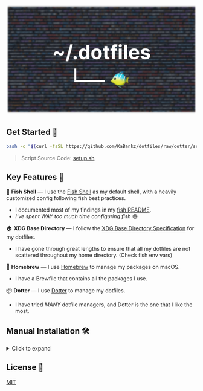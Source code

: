 <!-- markdownlint-configure-file { "no-inline-html": { "allowed_elements": [h1, img, details, summary] } } -->

<h1 align="center"><img src="./banner.webp" alt="~./dotfiles"/></h1>

## Get Started :rocket:

```sh
bash -c "$(curl -fsSL https://github.com/KaBankz/dotfiles/raw/dotter/setup.sh)"
```

> Script Source Code: [setup.sh](./setup.sh)

## Key Features :key:

:tropical_fish: **Fish Shell** — I use the [Fish Shell](https://fishshell.com/) as my default shell, with a heavily customized config following fish best practices.

- I documented most of my findings in my [fish README](./fish/README.md).
- _I've spent WAY too much time configuring fish_ :sweat_smile:

:house: **XDG Base Directory** — I follow the [XDG Base Directory Specification](https://specifications.freedesktop.org/basedir-spec/basedir-spec-latest.html) for my dotfiles.

- I have gone through great lengths to ensure that all my dotfiles are not scattered throughout my home directory. (Check fish env vars)

:beer: **Homebrew** — I use [Homebrew](https://brew.sh/) to manage my packages on macOS.

- I have a Brewfile that contains all the packages I use.

:package: **Dotter** — I use [Dotter](https://github.com/SuperCuber/dotter) to manage my dotfiles.

- I have tried _MANY_ dotfile managers, and Dotter is the one that I like the most.

## Manual Installation :hammer_and_wrench:

<details>

<summary>Click to expand</summary>

1. Clone this repo

    ```sh
   git clone https://github.com/KaBankz/dotfiles.git ~/.dotfiles
    ```

2. Go to the repo and stay there until the end

    ```sh
    cd ~/.dotfiles
    ```

    > **IMPORTANT:**
    > You must create a `local.toml` file inside the `.dotter` directory.
    >
    > This file is used to store your local configurations.
    >
    > You can copy the `local.toml.example` or any host config file from `.dotter` and modify it to your needs.

    ```sh
    cp .dotter/local.toml.example .dotter/local.toml
    ```

3. Download the `dotter` binary inside the repo

    > **WARNING:**
    > Be sure to download the appropriate binary for your os and arch from [Dotter Releases](https://github.com/SuperCuber/dotter/releases/latest#:~:text=Assets).

    ```sh
    curl -fsSL -o dotter https://github.com/SuperCuber/dotter/releases/latest/download/dotter-macos-arm64.arm
    chmod +x dotter
    ```

4. Run `dotter deploy` inside the repo

    The `-v` flag is optional, it enables verbose output to see what is happening.

    > **CAUTION:**
    > If you have any existing dotfiles that conflict with the ones in this repo, you will receive an error. You can either remove the conflicting dotfiles or overwrite them using `--force`.

    ```sh
    ./dotter deploy -v
    ```

</details>

## License :scroll:

[MIT](LICENSE)
